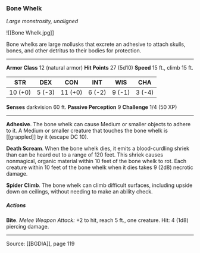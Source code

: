 ### Bone Whelk
_Large monstrosity, unaligned_

![[Bone Whelk.jpg]]

Bone whelks are large mollusks that excrete an adhesive to attach skulls, bones, and other detritus to their bodies for protection.





---

**Armor Class** 12 (natural armor)
**Hit Points** 27 (5d10)
**Speed** 15 ft., climb 15 ft.

| STR     | DEX     | CON     | INT     | WIS     | CHA     |
|---------|---------|---------|---------|---------|---------|
| 10 (+0) | 5 (-3) | 11 (+0) | 6 (-2) | 9 (-1) | 3 (-4) |

**Senses** darkvision 60 ft.
**Passive Perception** 9
**Challenge** 1/4 (50 XP)

---

**Adhesive**. The bone whelk can cause Medium or smaller objects to adhere to it. A Medium or smaller creature that touches the bone whelk is [[grappled]] by it (escape DC 10).

**Death Scream**. When the bone whelk dies, it emits a blood-curdling shriek than can be heard out to a range of 120 feet. This shriek causes nonmagical, organic material within 10 feet of the bone whelk to rot. Each creature within 10 feet of the bone whelk when it dies takes 9 (2d8) necrotic damage.

**Spider Climb**. The bone whelk can climb difficult surfaces, including upside down on ceilings, without needing to make an ability check.

##### Actions
**Bite**. _Melee Weapon Attack:_ +2 to hit, reach 5 ft., one creature. Hit: 4 (1d8) piercing damage.


---

Source: [[BGDIA]], page 119